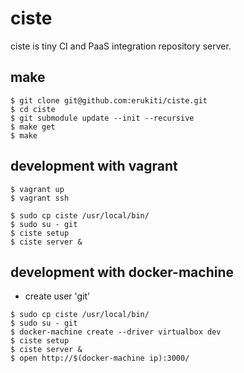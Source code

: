 # ciste

ciste is tiny CI and PaaS integration repository server.

## make

```
$ git clone git@github.com:erukiti/ciste.git
$ cd ciste
$ git submodule update --init --recursive
$ make get
$ make
```

## development with vagrant

```
$ vagrant up
$ vagrant ssh
```

```
$ sudo cp ciste /usr/local/bin/
$ sudo su - git
$ ciste setup
$ ciste server &
```

## development with docker-machine

* create user 'git'

```
$ sudo cp ciste /usr/local/bin/
$ sudo su - git
$ docker-machine create --driver virtualbox dev
$ ciste setup
$ ciste server &
$ open http://$(docker-machine ip):3000/
```

